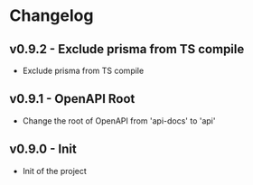 # Changelog

## v0.9.2 - Exclude prisma from TS compile

- Exclude prisma from TS compile

## v0.9.1 - OpenAPI Root

- Change the root of OpenAPI from 'api-docs' to 'api'

## v0.9.0 - Init

- Init of the project
